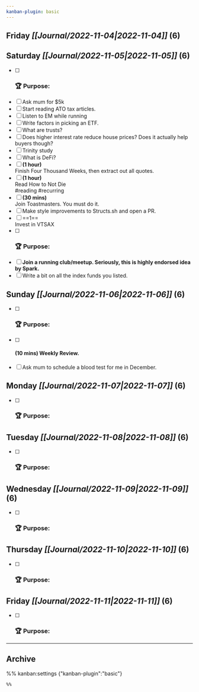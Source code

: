 ```yaml
---
kanban-plugin: basic
---
```


## **Friday** *[[Journal/2022-11-04|2022-11-04]]* (6)



## **Saturday** *[[Journal/2022-11-05|2022-11-05]]* (6)

- [ ] ### **🏆 Purpose**:
- [ ] Ask mum for $5k
- [ ] Start reading ATO tax articles.
- [ ] Listen to EM while running
- [ ] Write factors in picking an ETF.
- [ ] What are trusts?
- [ ] Does higher interest rate reduce house prices? Does it actually help buyers though?
- [ ] Trinity study
- [ ] What is DeFi?
- [ ] **(1 hour)**<br>Finish Four Thousand Weeks, then extract out all quotes.
- [ ] **(1 hour)**<br>Read How to Not Die<br>#reading #recurring
- [ ] **(30 mins)**<br>Join Toastmasters. You must do it.
- [ ] Make style improvements to Structs.sh and open a PR.
- [ ] ==1==<br>Invest in VTSAX
- [ ] ### **🏆 Purpose**:
- [ ] **Join a running club/meetup. Seriously, this is highly endorsed idea by Spark.**
- [ ] Write a bit on all the index funds you listed.

## **Sunday** *[[Journal/2022-11-06|2022-11-06]]* (6)

- [ ] ### **🏆 Purpose**:
- [ ] #### **(10 mins)** Weekly Review.
- [ ] Ask mum to schedule a blood test for me in December.

## **Monday** *[[Journal/2022-11-07|2022-11-07]]* (6)

- [ ] ### **🏆 Purpose**:

## **Tuesday** *[[Journal/2022-11-08|2022-11-08]]* (6)

- [ ] ### **🏆 Purpose**:

## **Wednesday** *[[Journal/2022-11-09|2022-11-09]]* (6)

- [ ] ### **🏆 Purpose**:

## **Thursday** *[[Journal/2022-11-10|2022-11-10]]* (6)

- [ ] ### **🏆 Purpose**:

## **Friday** *[[Journal/2022-11-11|2022-11-11]]* (6)

- [ ] ### **🏆 Purpose**:

***

## Archive



%% kanban:settings
{"kanban-plugin":"basic"}
```
%%
